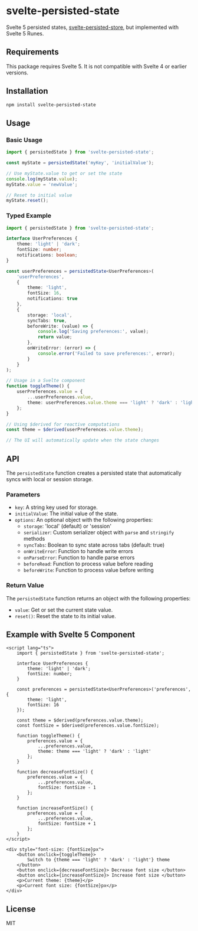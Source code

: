 # svelte-persisted-state

Svelte 5 persisted states, [svelte-persisted-store](https://github.com/joshnuss/svelte-persisted-store), but implemented with Svelte 5 Runes.

## Requirements

This package requires Svelte 5. It is not compatible with Svelte 4 or earlier versions.

## Installation

```bash
npm install svelte-persisted-state
```

## Usage

### Basic Usage

```javascript
import { persistedState } from 'svelte-persisted-state';

const myState = persistedState('myKey', 'initialValue');

// Use myState.value to get or set the state
console.log(myState.value);
myState.value = 'newValue';

// Reset to initial value
myState.reset();
```

### Typed Example

```typescript
import { persistedState } from 'svelte-persisted-state';

interface UserPreferences {
    theme: 'light' | 'dark';
    fontSize: number;
    notifications: boolean;
}

const userPreferences = persistedState<UserPreferences>(
    'userPreferences',
    {
        theme: 'light',
        fontSize: 16,
        notifications: true
    },
    {
        storage: 'local',
        syncTabs: true,
        beforeWrite: (value) => {
            console.log('Saving preferences:', value);
            return value;
        },
        onWriteError: (error) => {
            console.error('Failed to save preferences:', error);
        }
    }
);

// Usage in a Svelte component
function toggleTheme() {
    userPreferences.value = {
        ...userPreferences.value,
        theme: userPreferences.value.theme === 'light' ? 'dark' : 'light'
    };
}

// Using $derived for reactive computations
const theme = $derived(userPreferences.value.theme);

// The UI will automatically update when the state changes
```

## API

The `persistedState` function creates a persisted state that automatically syncs with local or session storage.

### Parameters

- `key`: A string key used for storage.
- `initialValue`: The initial value of the state.
- `options`: An optional object with the following properties:
  - `storage`: 'local' (default) or 'session'
  - `serializer`: Custom serializer object with `parse` and `stringify` methods
  - `syncTabs`: Boolean to sync state across tabs (default: true)
  - `onWriteError`: Function to handle write errors
  - `onParseError`: Function to handle parse errors
  - `beforeRead`: Function to process value before reading
  - `beforeWrite`: Function to process value before writing

### Return Value

The `persistedState` function returns an object with the following properties:

- `value`: Get or set the current state value.
- `reset()`: Reset the state to its initial value.

## Example with Svelte 5 Component

```svelte
<script lang="ts">
    import { persistedState } from 'svelte-persisted-state';

    interface UserPreferences {
        theme: 'light' | 'dark';
        fontSize: number;
    }

    const preferences = persistedState<UserPreferences>('preferences', {
        theme: 'light',
        fontSize: 16
    });

    const theme = $derived(preferences.value.theme);
    const fontSize = $derived(preferences.value.fontSize);

    function toggleTheme() {
        preferences.value = {
            ...preferences.value,
            theme: theme === 'light' ? 'dark' : 'light'
        };
    }

    function decreaseFontSize() {
        preferences.value = {
            ...preferences.value,
            fontSize: fontSize - 1
        };
    }

    function increaseFontSize() {
        preferences.value = {
            ...preferences.value,
            fontSize: fontSize + 1
        };
    }
</script>

<div style="font-size: {fontSize}px">
    <button onclick={toggleTheme}>
        Switch to {theme === 'light' ? 'dark' : 'light'} theme
    </button>
    <button onclick={decreaseFontSize}> Decrease font size </button>
    <button onclick={increaseFontSize}> Increase font size </button>
    <p>Current theme: {theme}</p>
    <p>Current font size: {fontSize}px</p>
</div>
```

## License

MIT
